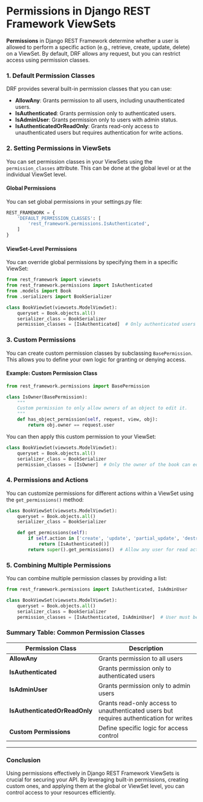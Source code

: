 # **Permissions in Django REST Framework ViewSets**

**Permissions** in Django REST Framework determine whether a user is allowed to perform a specific action 
(e.g., retrieve, create, update, delete) on a ViewSet. By default, DRF allows any request, but you can restrict access using permission classes.

### **1. Default Permission Classes**
DRF provides several built-in permission classes that you can use:

- **AllowAny**: Grants permission to all users, including unauthenticated users.
- **IsAuthenticated**: Grants permission only to authenticated users.
- **IsAdminUser**: Grants permission only to users with admin status.
- **IsAuthenticatedOrReadOnly**: Grants read-only access to unauthenticated users but requires authentication for write actions.

### **2. Setting Permissions in ViewSets**
You can set permission classes in your ViewSets using the `permission_classes` attribute. This can be done at the global level or at the individual ViewSet level.

#### **Global Permissions**
You can set global permissions in your settings.py file:

```python
REST_FRAMEWORK = {
    'DEFAULT_PERMISSION_CLASSES': [
        'rest_framework.permissions.IsAuthenticated',
    ]
}
```

#### **ViewSet-Level Permissions**
You can override global permissions by specifying them in a specific ViewSet:

```python
from rest_framework import viewsets
from rest_framework.permissions import IsAuthenticated
from .models import Book
from .serializers import BookSerializer

class BookViewSet(viewsets.ModelViewSet):
    queryset = Book.objects.all()
    serializer_class = BookSerializer
    permission_classes = [IsAuthenticated]  # Only authenticated users can access this ViewSet
```

### **3. Custom Permissions**
You can create custom permission classes by subclassing `BasePermission`. This allows you to define your own logic for granting or denying access.

#### **Example: Custom Permission Class**

```python
from rest_framework.permissions import BasePermission

class IsOwner(BasePermission):
    """
    Custom permission to only allow owners of an object to edit it.
    """
    def has_object_permission(self, request, view, obj):
        return obj.owner == request.user
```

You can then apply this custom permission to your ViewSet:

```python
class BookViewSet(viewsets.ModelViewSet):
    queryset = Book.objects.all()
    serializer_class = BookSerializer
    permission_classes = [IsOwner]  # Only the owner of the book can edit it
```

### **4. Permissions and Actions**
You can customize permissions for different actions within a ViewSet using the `get_permissions()` method:

```python
class BookViewSet(viewsets.ModelViewSet):
    queryset = Book.objects.all()
    serializer_class = BookSerializer

    def get_permissions(self):
        if self.action in ['create', 'update', 'partial_update', 'destroy']:
            return [IsAuthenticated()]
        return super().get_permissions()  # Allow any user for read actions
```

### **5. Combining Multiple Permissions**
You can combine multiple permission classes by providing a list:

```python
from rest_framework.permissions import IsAuthenticated, IsAdminUser

class BookViewSet(viewsets.ModelViewSet):
    queryset = Book.objects.all()
    serializer_class = BookSerializer
    permission_classes = [IsAuthenticated, IsAdminUser]  # User must be authenticated and an admin
```

### **Summary Table: Common Permission Classes**

| Permission Class                  | Description                                   |
|-----------------------------------|-----------------------------------------------|
| **AllowAny**                      | Grants permission to all users                |
| **IsAuthenticated**               | Grants permission only to authenticated users  |
| **IsAdminUser**                   | Grants permission only to admin users         |
| **IsAuthenticatedOrReadOnly**     | Grants read-only access to unauthenticated users but requires authentication for writes |
| **Custom Permissions**            | Define specific logic for access control      |

---

### Conclusion
Using permissions effectively in Django REST Framework ViewSets is crucial for securing your API. 
By leveraging built-in permissions, creating custom ones, and applying them at the global 
or ViewSet level, you can control access to your resources efficiently.

